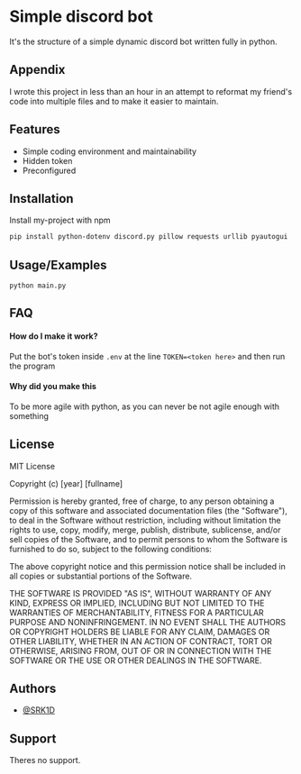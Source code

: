 
# Simple discord bot

It's the structure of a simple dynamic discord bot written fully in python.


## Appendix

I wrote this project in less than an hour in an attempt to reformat my friend's code into multiple files and to make it easier to maintain.

## Features

- Simple coding environment and maintainability
- Hidden token
- Preconfigured

## Installation

Install my-project with npm

```bash
pip install python-dotenv discord.py pillow requests urllib pyautogui
```
    
## Usage/Examples

```
python main.py
```


## FAQ

#### How do I make it work?

Put the bot's token inside ``.env`` at the line ``TOKEN=<token here>`` and then run the program

#### Why did you make this

To be more agile with python, as you can never be not agile enough with something


## License
MIT License

Copyright (c) [year] [fullname]

Permission is hereby granted, free of charge, to any person obtaining a copy
of this software and associated documentation files (the "Software"), to deal
in the Software without restriction, including without limitation the rights
to use, copy, modify, merge, publish, distribute, sublicense, and/or sell
copies of the Software, and to permit persons to whom the Software is
furnished to do so, subject to the following conditions:

The above copyright notice and this permission notice shall be included in all
copies or substantial portions of the Software.

THE SOFTWARE IS PROVIDED "AS IS", WITHOUT WARRANTY OF ANY KIND, EXPRESS OR
IMPLIED, INCLUDING BUT NOT LIMITED TO THE WARRANTIES OF MERCHANTABILITY,
FITNESS FOR A PARTICULAR PURPOSE AND NONINFRINGEMENT. IN NO EVENT SHALL THE
AUTHORS OR COPYRIGHT HOLDERS BE LIABLE FOR ANY CLAIM, DAMAGES OR OTHER
LIABILITY, WHETHER IN AN ACTION OF CONTRACT, TORT OR OTHERWISE, ARISING FROM,
OUT OF OR IN CONNECTION WITH THE SOFTWARE OR THE USE OR OTHER DEALINGS IN THE
SOFTWARE.


## Authors

- [@SRK1D](https://www.github.com/srk1d)


## Support

Theres no support.

